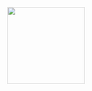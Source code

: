 <div align="center">
  <a href="https://github.com/LuizHenriquedez">
     <img height="180em" src="https://github-readme-stats.vercel.app/api?username=LuizHenriquedez&show_icons=true&theme=codeSTACKr&include_all_commits=true&count_private=true%22/%3E">
    
                              
                              
 
